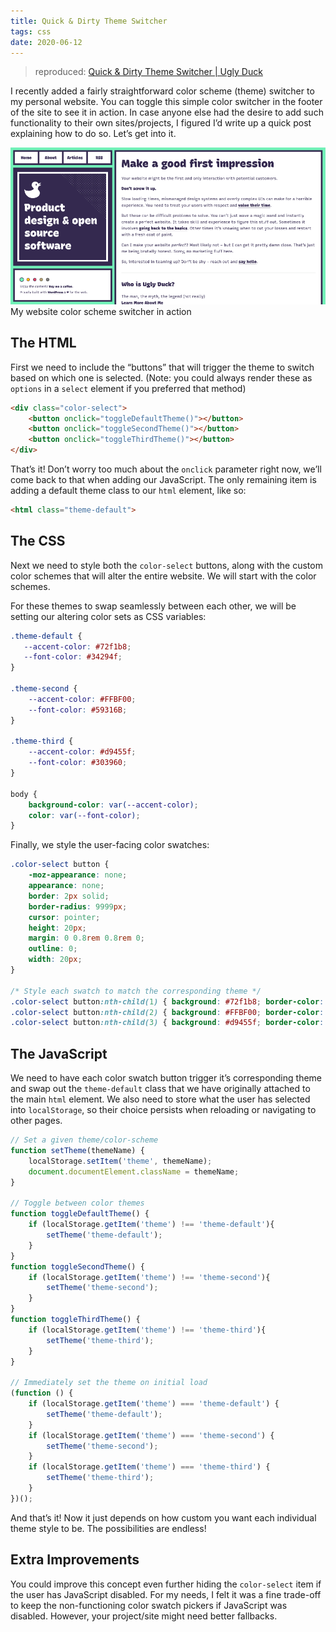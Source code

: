 ```yaml
---
title: Quick & Dirty Theme Switcher
tags: css
date: 2020-06-12
---
```


> reproduced: [Quick & Dirty Theme Switcher | Ugly Duck](https://uglyduck.ca/quick-dirty-theme-switcher/)

I recently added a fairly straightforward color scheme (theme) switcher to my personal website. You can toggle this simple color switcher in the footer of the site to see it in action. In case anyone else had the desire to add such functionality to their own sites/projects, I figured I’d write up a quick post explaining how to do so. Let’s get into it.

![Theme color scheme switcher](css-theme-switch/site-color-schemes.gif)My website color scheme switcher in action

## The HTML

First we need to include the “buttons” that will trigger the theme to switch based on which one is selected. (Note: you could always render these as `options` in a `select` element if you preferred that method)

```html
<div class="color-select">
    <button onclick="toggleDefaultTheme()"></button>
    <button onclick="toggleSecondTheme()"></button>
    <button onclick="toggleThirdTheme()"></button>
</div>
```

That’s it! Don’t worry too much about the `onclick` parameter right now, we’ll come back to that when adding our JavaScript. The only remaining item is adding a default theme class to our `html` element, like so:

```html
<html class="theme-default">
```

## The CSS

Next we need to style both the `color-select` buttons, along with the custom color schemes that will alter the entire website. We will start with the color schemes.

For these themes to swap seamlessly between each other, we will be setting our altering color sets as CSS variables:

```css
.theme-default {
   --accent-color: #72f1b8;
   --font-color: #34294f;
}

.theme-second {
    --accent-color: #FFBF00;
    --font-color: #59316B;
}

.theme-third {
    --accent-color: #d9455f;
    --font-color: #303960;
}

body {
    background-color: var(--accent-color);
    color: var(--font-color);
}
```

Finally, we style the user-facing color swatches:

```css
.color-select button {
    -moz-appearance: none;
    appearance: none;
    border: 2px solid;
    border-radius: 9999px;
    cursor: pointer;
    height: 20px;
    margin: 0 0.8rem 0.8rem 0;
    outline: 0;
    width: 20px;
}

/* Style each swatch to match the corresponding theme */
.color-select button:nth-child(1) { background: #72f1b8; border-color: #34294f; }
.color-select button:nth-child(2) { background: #FFBF00; border-color: #59316B; }
.color-select button:nth-child(3) { background: #d9455f; border-color: #303960; }
```

## The JavaScript

We need to have each color swatch button trigger it’s corresponding theme and swap out the `theme-default` class that we have originally attached to the main `html` element. We also need to store what the user has selected into `localStorage`, so their choice persists when reloading or navigating to other pages.

```js
// Set a given theme/color-scheme
function setTheme(themeName) {
    localStorage.setItem('theme', themeName);
    document.documentElement.className = themeName;
}

// Toggle between color themes
function toggleDefaultTheme() {
    if (localStorage.getItem('theme') !== 'theme-default'){
        setTheme('theme-default');
    }
}
function toggleSecondTheme() {
    if (localStorage.getItem('theme') !== 'theme-second'){
        setTheme('theme-second');
    }
}
function toggleThirdTheme() {
    if (localStorage.getItem('theme') !== 'theme-third'){
        setTheme('theme-third');
    }
}

// Immediately set the theme on initial load
(function () {
    if (localStorage.getItem('theme') === 'theme-default') {
        setTheme('theme-default');
    }
    if (localStorage.getItem('theme') === 'theme-second') {
        setTheme('theme-second');
    }
    if (localStorage.getItem('theme') === 'theme-third') {
        setTheme('theme-third');
    }
})();
```

And that’s it! Now it just depends on how custom you want each individual theme style to be. The possibilities are endless!

## Extra Improvements

You could improve this concept even further hiding the `color-select` item if the user has JavaScript disabled. For my needs, I felt it was a fine trade-off to keep the non-functioning color swatch pickers if JavaScript was disabled. However, your project/site might need better fallbacks.